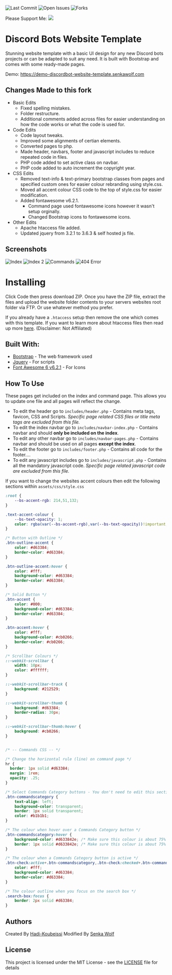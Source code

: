 ![Last Commit](https://img.shields.io/github/last-commit/SenkaWolf/Discord-Bot-Website-Template?style=for-the-badge) ![Open Issues](https://img.shields.io/github/issues/SenkaWolf/Discord-Bot-Website-Template?style=for-the-badge) ![Forks](https://img.shields.io/github/forks/SenkaWolf/Discord-Bot-Website-Template?style=for-the-badge)

Please Support Me: [![](https://img.shields.io/endpoint?url=https://raw.githubusercontent.com/mudlabs/shieldsio/endpoint/badges/paypal-me.json)](https://www.paypal.me/SenkaWolf)


# Discord Bots Website Template
Stunning website template with a basic UI design for any new Discord bots projects or can be adapted to suit any need. It is built with Bootstrap and comes with some ready-made pages.

Demo: https://demo-discordbot-website-template.senkawolf.com

## Changes Made to this fork
* Basic Edits
	* Fixed spelling mistakes.
	* Folder restructure.
	* Additional comments added across files for easier understanding on how the code works or what the code is used for.
* Code Edits
	* Code layout tweaks.
	* Improved some alignments of certian elements.
	* Converted pages to php.
	* Made header, navbars, footer and javascript includes to reduce repeated code in files.
	* PHP code added to set active class on navbar.
	* PHP code added to auto increment the copyright year.
* CSS Edits
	* Removed text-info & text-primary bootstrap classes from pages and specified custom ones for easier colour rebranding using style.css.
	* Moved all accent colour CSS code to the top of style.css for easier modification.
	* Added fontawesome v6.2.1.
		* Command page used fontawesome icons however it wasn't setup orginally.
		* Changed Bootstrap icons to fontawesome icons.
* Other Edits
	* Apache htaccess file added.
	* Updated jquery from 3.2.1 to 3.6.3 & self hosted js file.

## Screenshots

![Index](https://raw.githubusercontent.com/SenkaWolf/Discord-Bot-Website-Template/Main/screenshots/index.png)
![Index 2](https://raw.githubusercontent.com/SenkaWolf/Discord-Bot-Website-Template/Main/screenshots/index2.png)
![Commands](https://raw.githubusercontent.com/SenkaWolf/Discord-Bot-Website-Template/Main/screenshots/commands.png)
![404 Error](https://raw.githubusercontent.com/SenkaWolf/Discord-Bot-Website-Template/Main/screenshots/404.png)


# Installing
Click Code then press download ZIP. Once you have the ZIP file, extract the files and upload the website folder contents to your servers websites root folder via FTP. Or use whatever method you prefer.

If you already have a `.htaccess` setup then remove the one which comes with this template. If you want to learn more about htaccess files then read up more [here](https://developer.mozilla.org/en-US/docs/Learn/Server-side/Apache_Configuration_htaccess). (Disclaimer: Not Affiliated)

## Built With: 

* [Bootstrap](https://getbootstrap.com/) - The web framework used
* [Jquery](https://jquery.com/) - For scripts
* [Font Awesome 6 v6.2.1](https://fontawesome.com) - For Icons

## How To Use

These pages get included on the index and command page. This allows you to update one file and all pages will reflect the change.
* To edit the header go to `includes/header.php` - Contains meta tags, favicon, CSS and Scripts. _Specific page related CSS files or title meta tags are excluded from this file._
* To edit the index navbar go to `includes/navbar-index.php` - Contains navbar and should **only be included on the index**.
* To edit any other navbar go to `includes/navbar-pages.php` - Contains navbar and should be used on all pages **except the index**.
* To edit the footer go to `includes/footer.php` - Contains all code for the footer....
* To edit any javascript includes go to `includes/javascript.php` - Contains all the mandatory javascript code. _Specific page related javascript code are excluded from this file._

If you want to change the websites accent colours then edit the following sections within `assets/css/style.css`
```CSS
:root {
	--bs-accent-rgb: 214,51,132;
}

.text-accent-colour {
	--bs-text-opacity: 1;
	color: rgba(var(--bs-accent-rgb),var(--bs-text-opacity))!important;
}

/* Button with Outline */
.btn-outline-accent {
	color: #d63384;
	border-color: #d63384;
}

.btn-outline-accent:hover {
	color: #fff;
	background-color: #d63384;
	border-color: #d63384;
}

/* Solid Button */
.btn-accent {
	color: #000;
	background-color: #d63384;
	border-color: #d63384;
}

.btn-accent:hover {
	color: #fff;
	background-color: #cb0266;
	border-color: #cb0266;
}

/* Scrollbar Colours */
::-webkit-scrollbar {
	width: 10px;
	color: #ffffff;
}

::-webkit-scrollbar-track {
	background: #212529;
}

::-webkit-scrollbar-thumb {
	background: #d63384;
	border-radius: 30px;
}

::-webkit-scrollbar-thumb:hover {
	background: #cb0266;
}


/* -- Commands CSS -- */

/* Change the horizontal rule (line) on command page */
hr {
  border: 1px solid #d63384;
  margin: 1rem;
  opacity: .25;
}

/* Select Commands Category buttons - You don't need to edit this section*/
.btn-commandscategory {
	text-align: left;
	background-color: transparent;
	border: 1px solid transparent;
	color: #b1b1b1;
}

/* The colour when hover over a Commands Category button */
.btn-commandscategory:hover {
	background-color: #d633842e; /* Make sure this colour is about 75% opaque for good looking results */
	border: 1px solid #d633842e; /* Make sure this colour is about 75% opaque for good looking results */
}

/* The colour when a Commands Category button is active */
.btn-check:active+.btn-commandscategory,.btn-check:checked+.btn-commandscategory,.btn-commandscategory.active,.btn-commandscategory:active,.show>.btn-commandscategory.dropdown-toggle {
	color: #fff;
	background-color: #d63384;
	border-color: #d63384;
}

/* The colour outline when you focus on the search box */
.search-box:focus {
	border: 2px solid #d63384;
}

```

## Authors

Created By [Hadi-Koubeissi](https://github.com/Hadi-Koubeissi)
Modified By [Senka Wolf](https://github.com/SenkaWolf)

## License

This project is licensed under the MIT License - see the [LICENSE](LICENSE) file for details
